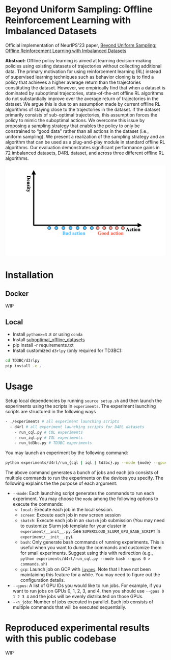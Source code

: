 # Beyond Uniform Sampling: Offline Reinforcement Learning with Imbalanced Datasets
Official implementation of NeurIPS'23 paper, [Beyond Uniform Sampling: Offline Reinforcement Learning with Imbalanced Datasets](https://openreview.net/pdf?id=TW99HrZCJU)

**Abstract:** Offline policy learning is aimed at learning decision-making policies using existing
datasets of trajectories without collecting additional data. The primary motivation
for using reinforcement learning (RL) instead of supervised learning techniques
such as behavior cloning is to find a policy that achieves a higher average return
than the trajectories constituting the dataset. However, we empirically find that
when a dataset is dominated by suboptimal trajectories, state-of-the-art offline RL
algorithms do not substantially improve over the average return of trajectories in
the dataset. We argue this is due to an assumption made by current offline RL
algorithms of staying close to the trajectories in the dataset. If the dataset primarily
consists of sub-optimal trajectories, this assumption forces the policy to mimic the
suboptimal actions. We overcome this issue by proposing a sampling strategy that
enables the policy to only be constrained to “good data" rather than all actions in the
dataset (i.e., uniform sampling). We present a realization of the sampling strategy
and an algorithm that can be used as a plug-and-play module in standard offline
RL algorithms. Our evaluation demonstrates significant performance gains in 72
imbalanced datasets, D4RL dataset, and across three different offline RL algorithms.

![Illustration](./media/neurips23_offline_gif.gif)

# Installation

## Docker
WIP

## Local
- Install `python>=3.8` or using `conda`
- Install [suboptimal_offline_datasets](https://github.com/williamd4112/suboptimal_offline_datasets)
- pip install -r requirements.txt
- Install customized `d3rlpy` (only required for TD3BC):
```bash
cd TD3BC/d3rlpy
pip install -e .
```

# Usage
Setup local dependencies by running `source setup.sh` and then launch the experiments using the scripts in `experiments`. The experiment launching scripts are structured in the following ways
```bash
- ./experiments # all experiment launching scripts
  - d4rl # all experiment launching scripts for D4RL datasets
    - run_cql.py # CQL experiments
    - run_iql.py # IQL experiments
    - run_td3bc.py # TD3BC experiments
```
You may launch an experiment by the following command:
```bash
python experiments/d4rl/run_{cql | iql | td3bc}.py --mode {mode} --gpus {GPU ID list} --n_jobs {Number of parallel jobs}
```
The above command generates a bunch of jobs and each job consists of multiple commands to run the experiments on the devices you specify. 
The following explains the the purpose of each argument:
- `--mode`: Each launching script generates the commands to run each experiment. You may choose the `mode` among the following options to execute the commands:
    - `local`: Execute each job in the local session.
    - `screen`: Exceute each job in new screen session
    - `sbatch`: Execute each job in an `sbatch` job submission (You may need to customize Slurm job template for your cluster in `experiment/__init__.py`. See `SUPERCLOUD_SLURM_GPU_BASE_SCRIPT` in `experiment/__init__.py`).
    - `bash`: Only generate bash commands of running experiments. This is useful when you want to dump the commands and customize them for small experiments. Suggest using this with redirection (e.g., `python experiments/d4rl/run_cql.py --mode bash --gpus 0 > commands.sh`)
    - `gcp`: Launch job on GCP with [`jaynes`](https://github.com/geyang/jaynes-starter-kit). Note that I have not been maintaining this feature for a while. You may need to figure out the configuration details.
- `--gpus`: A list of GPU IDs you would like to run jobs. For example, if you want to run jobs on GPUs 0, 1, 2, 3, and 4, then you should use `--gpus 0 1 2 3 4` and the jobs will be evenly distributed on those GPUs.
- `--n_jobs`: Number of jobs executed in parallel. Each job consists of multiple commands that will be executed sequentially. 

# Reproduced experimental results with this public codebase
WIP

